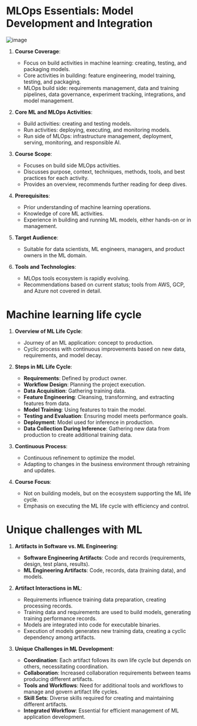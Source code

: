 # MLOps Essentials: Model Development and Integration

![image](https://github.com/gjkaur/CoursesNotes/assets/36306330/1d6cbcaf-01d1-4c1e-978a-b4c371c3cbb5)


1. **Course Coverage**:
   - Focus on build activities in machine learning: creating, testing, and packaging models.
   - Core activities in building: feature engineering, model training, testing, and packaging.
   - MLOps build side: requirements management, data and training pipelines, data governance, experiment tracking, integrations, and model management.

2. **Core ML and MLOps Activities**:
   - Build activities: creating and testing models.
   - Run activities: deploying, executing, and monitoring models.
   - Run side of MLOps: infrastructure management, deployment, serving, monitoring, and responsible AI.

3. **Course Scope**:
   - Focuses on build side MLOps activities.
   - Discusses purpose, context, techniques, methods, tools, and best practices for each activity.
   - Provides an overview, recommends further reading for deep dives.

4. **Prerequisites**:
   - Prior understanding of machine learning operations.
   - Knowledge of core ML activities.
   - Experience in building and running ML models, either hands-on or in management.

5. **Target Audience**:
   - Suitable for data scientists, ML engineers, managers, and product owners in the ML domain.

6. **Tools and Technologies**:
   - MLOps tools ecosystem is rapidly evolving.
   - Recommendations based on current status; tools from AWS, GCP, and Azure not covered in detail.
  
# Machine learning life cycle

1. **Overview of ML Life Cycle**:
   - Journey of an ML application: concept to production.
   - Cyclic process with continuous improvements based on new data, requirements, and model decay.

2. **Steps in ML Life Cycle**:
   - **Requirements**: Defined by product owner.
   - **Workflow Design**: Planning the project execution.
   - **Data Acquisition**: Gathering training data.
   - **Feature Engineering**: Cleansing, transforming, and extracting features from data.
   - **Model Training**: Using features to train the model.
   - **Testing and Evaluation**: Ensuring model meets performance goals.
   - **Deployment**: Model used for inference in production.
   - **Data Collection During Inference**: Gathering new data from production to create additional training data.

3. **Continuous Process**:
   - Continuous refinement to optimize the model.
   - Adapting to changes in the business environment through retraining and updates.

4. **Course Focus**:
   - Not on building models, but on the ecosystem supporting the ML life cycle.
   - Emphasis on executing the ML life cycle with efficiency and control.

# Unique challenges with ML

1. **Artifacts in Software vs. ML Engineering**:
   - **Software Engineering Artifacts**: Code and records (requirements, design, test plans, results).
   - **ML Engineering Artifacts**: Code, records, data (training data), and models.

2. **Artifact Interactions in ML**:
   - Requirements influence training data preparation, creating processing records.
   - Training data and requirements are used to build models, generating training performance records.
   - Models are integrated into code for executable binaries.
   - Execution of models generates new training data, creating a cyclic dependency among artifacts.

3. **Unique Challenges in ML Development**:
   - **Coordination**: Each artifact follows its own life cycle but depends on others, necessitating coordination.
   - **Collaboration**: Increased collaboration requirements between teams producing different artifacts.
   - **Tools and Workflows**: Need for additional tools and workflows to manage and govern artifact life cycles.
   - **Skill Sets**: Diverse skills required for creating and maintaining different artifacts.
   - **Integrated Workflow**: Essential for efficient management of ML application development.

# 
